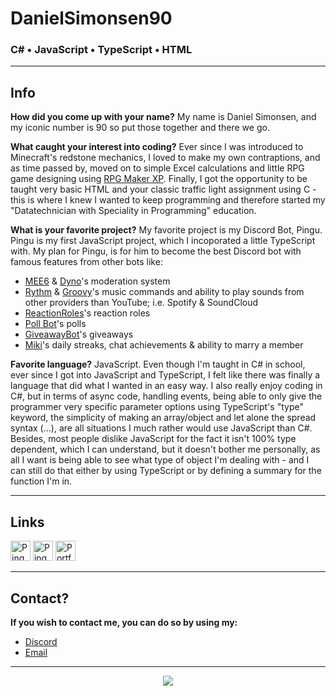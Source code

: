 # DanielSimonsen90
### C# • JavaScript • TypeScript • HTML 

***

## Info
**How did you come up with your name?**
My name is Daniel Simonsen, and my iconic number is 90 so put those together and there we go.

**What caught your interest into coding?**
Ever since I was introduced to Minecraft's redstone mechanics, I loved to make my own contraptions, and as time passed by, moved on to simple Excel calculations and little RPG game designing using [RPG Maker XP](https://www.rpgmakerweb.com/products/rpg-maker-xp).
Finally, I got the opportunity to be taught very basic HTML and your classic traffic light assignment using C - this is where I knew I wanted to keep programming and therefore started my "Datatechnician with Speciality in Programming" education.

**What is your favorite project?**
My favorite project is my Discord Bot, Pingu.
Pingu is my first JavaScript project, which I incoporated a little TypeScript with.
My plan for Pingu, is for him to become the best Discord bot with famous features from other bots like:
* [MEE6](https://mee6.xyz/dashboard) & [Dyno](https://dyno.gg/account)'s moderation system
* [Rythm](https://rythm.fm/) & [Groovy](https://groovy.bot/)'s music commands and ability to play sounds from other providers than YouTube; i.e. Spotify & SoundCloud
* [ReactionRoles](https://top.gg/bot/550613223733329920)'s reaction roles
* [Poll Bot](https://top.gg/bot/pollbot)'s polls
* [GiveawayBot](https://giveawaybot.party/)'s giveaways
* [Miki](https://top.gg/bot/miki)'s daily streaks, chat achievements & ability to marry a member

**Favorite language?**
JavaScript.
Even though I'm taught in C# in school, ever since I got into JavaScript and TypeScript, I felt like there was finally a language that did what I wanted in an easy way.
I also really enjoy coding in C#, but in terms of async code, handling events, being able to only give the programmer very specific parameter options using TypeScript's "type" keyword, the simplicity of making an array/object and let alone the spread syntax (...), are all situations I much rather would use JavaScript than C#.
Besides, most people dislike JavaScript for the fact it isn't 100% type dependent, which I can understand, but it doesn't bother me personally, as all I want is being able to see what type of object I'm dealing with - and I can still do that either by using TypeScript or by defining a summary for the function I'm in.

***

## Links
[<img alt="Pingu Invite" src="https://media.discordapp.net/attachments/791312246063104033/844436535813734400/The_Blogger.png" width="32px" height="32px" />](https://discord.com/api/oauth2/authorize?client_id=562176550674366464&permissions=8&scope=applications.commands%20bot)
[<img alt="Pingu Support Server" src="https://media.discordapp.net/attachments/805500972305612851/835532058679574549/Badge_Support_Team.png" width="32px" height="32px" />](https://discord.gg/gbxRV4Ekvh)
[<img alt="Portfolio Website" src="https://media.discordapp.net/attachments/791312246063104033/844437480555544576/New_Logo.png" width="32px" height="32px" />](https://danhosaurportfolio.azurewebsites.net/)

***

## Contact?
**If you wish to contact me, you can do so by using my:**
* [Discord](https://discord.com/channels/@me/245572699894710272)
* [Email](mailto:danielsimonsen90)

***

<p align="center">
  <img id="danielSimonsen90Activity" align="center" src="https://github-readme-stats.vercel.app/api?username=danielsimonsen90&show_icons=true&count_private=true&hide_border=true&icon:color=999999&bg_color=202020&title_color=FF5132&text_color=B7B7B7"/>
</p>
